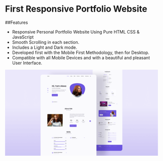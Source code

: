 # First Responsive Portfolio Website

##Features

- Responsive Personal Portfolio Website Using Pure HTML CSS & JavaScript
- Smooth Scrolling in each section.
- Includes a Light and Dark mode.
- Developed first with the Mobile First Methodology, then for Desktop.
- Compatible with all Mobile Devices and with a beautiful and pleasant User Interface.

![preview img](/preview.png)
